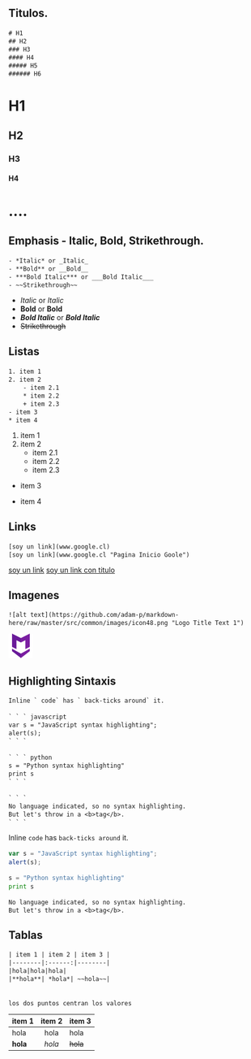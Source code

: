 ## Titulos.
```
# H1
## H2
### H3
#### H4
##### H5
###### H6
```
# H1
## H2
### H3
#### H4 
# ....

## Emphasis - Italic, Bold, Strikethrough.
```
- *Italic* or _Italic_
- **Bold** or __Bold__
- ***Bold Italic*** or ___Bold Italic___
- ~~Strikethrough~~

```

- *Italic* or _Italic_
- **Bold** or __Bold__
- ***Bold Italic*** or ___Bold Italic___
- ~~Strikethrough~~

## Listas 
``` 
1. item 1 
2. item 2 
    - item 2.1
    * item 2.2
    + item 2.3
- item 3
* item 4
```
1. item 1 
2. item 2 
    - item 2.1
    * item 2.2
    + item 2.3
- item 3
* item 4

## Links 

```
[soy un link](www.google.cl)
[soy un link](www.google.cl "Pagina Inicio Goole")
```

[soy un link](www.google.cl)
[soy un link con titulo](https://www.google.cl "Pagina Inicio Goole")

## Imagenes
```
![alt text](https://github.com/adam-p/markdown-here/raw/master/src/common/images/icon48.png "Logo Title Text 1")
```
![alt text](https://github.com/adam-p/markdown-here/raw/master/src/common/images/icon48.png "Logo Title Text 1")

## Highlighting Sintaxis

```
Inline ` code` has ` back-ticks around` it.

` ` ` javascript
var s = "JavaScript syntax highlighting";
alert(s);
` ` `
 
` ` ` python
s = "Python syntax highlighting"
print s
` ` `
 
` ` `
No language indicated, so no syntax highlighting. 
But let's throw in a <b>tag</b>.
` ` `
```


Inline `code` has `back-ticks around` it.

```javascript
var s = "JavaScript syntax highlighting";
alert(s);
```
 
```python
s = "Python syntax highlighting"
print s
```
 
```
No language indicated, so no syntax highlighting. 
But let's throw in a <b>tag</b>.
```

## Tablas

```
| item 1 | item 2 | item 3 |
|--------|:------:|--------|
|hola|hola|hola|
|**hola**| *hola*| ~~hola~~|


los dos puntos centran los valores 

```

| item 1 | item 2 | item 3 |
|--------|:------:|--------|
|hola|hola|hola|
| **hola** | *hola*| ~~hola~~|




 